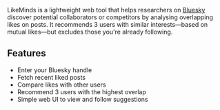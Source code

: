 LikeMinds is a lightweight web tool that helps researchers on [Bluesky](https://bsky.app) discover potential collaborators or competitors by analysing overlapping likes on posts. It recommends 3 users with similar interests—based on mutual likes—but excludes those you're already following.

## Features

- Enter your Bluesky handle
- Fetch recent liked posts
- Compare likes with other users
- Recommend 3 users with the highest overlap
- Simple web UI to view and follow suggestions
